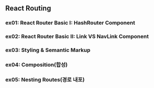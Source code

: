 ## React Routing

### ex01: React Router Basic I: HashRouter Component
### ex02: React Router Basic II: Link VS NavLink Component
### ex03: Styling & Semantic Markup
### ex04: Composition(합성)
### ex05: Nesting Routes(경로 내포)
